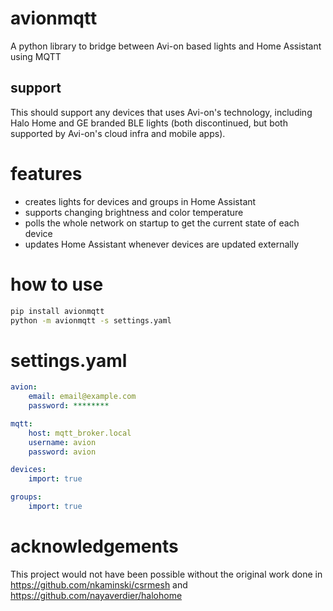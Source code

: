 # avionmqtt

A python library to bridge between Avi-on based lights and Home Assistant using MQTT

## support
This should support any devices that uses Avi-on's technology, including Halo Home and GE branded BLE lights (both discontinued, but both supported by Avi-on's cloud infra and mobile apps).

# features
- creates lights for devices and groups in Home Assistant
- supports changing brightness and color temperature
- polls the whole network on startup to get the current state of each device
- updates Home Assistant whenever devices are updated externally 

# how to use

```bash
pip install avionmqtt
python -m avionmqtt -s settings.yaml
```

# settings.yaml

```yaml
avion:
    email: email@example.com
    password: ********

mqtt:
    host: mqtt_broker.local
    username: avion
    password: avion

devices:
    import: true

groups:
    import: true

```


# acknowledgements
This project would not have been possible without the original work done in https://github.com/nkaminski/csrmesh and https://github.com/nayaverdier/halohome
